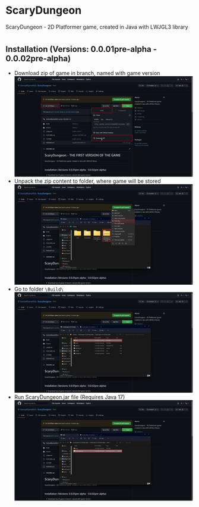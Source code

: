 # ScaryDungeon
ScaryDungeon - 2D Platformer game, created in Java with LWJGL3 library
# 
## Installation (Versions: 0.0.01pre-alpha - 0.0.02pre-alpha)
  - Download zip of game in branch, named with game version
![How to download zip of game tutorial](/assets/images/readme/downloadziptutorial.png)
  - Unpack the zip content to folder, where game will be stored
![How to unpack zip tutorial](/assets/images/readme/unpackziptutorial.png)
  - Go to folder `\Build\`
![How to find folder with game](/assets/images/readme/findfolderwithgametutorial.png)
  - Run ScaryDungeon.jar file (Requires Java 17)
![How to run game](/assets/images/readme/gamefileruntutorial.png)

